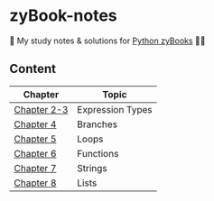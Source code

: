 # zyBook-notes

📝 My study notes & solutions for [Python zyBooks](0learn.zybooks.com) 👩‍💻

## Content

| Chapter | Topic |
|---------|--------|
| [Chapter 2-3](https://github.com/natalieng348/zyBook-notes/tree/main/02-03.%20Expression%20Types) | Expression Types |
| [Chapter 4](https://github.com/natalieng348/zyBook-notes/tree/main/04.%20Branches) | Branches |
| [Chapter 5](https://github.com/natalieng348/zyBook-notes/tree/main/05.%20Loops) | Loops |
| [Chapter 6](https://github.com/natalieng348/Python-Study-Notes/tree/main/06.%20Functions) | Functions |
| [Chapter 7](https://github.com/natalieng348/Python-Study-Notes/tree/main/07.%20Strings) | Strings |
| [Chapter 8]() | Lists |
